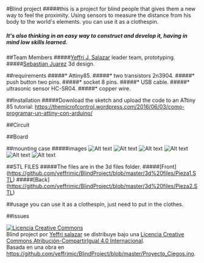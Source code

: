 ﻿
#Blind project
#####this is a project for blind people that gives them a new way to feel the proximity. Using sensors to measure the distance from his body to the world's elements. you can use it as a clothespin.
##### It's also thinking in an easy way to construct and develop it, having in mind low skills learned. 

##Team Members
#####[Yeffri J. Salazar](https://themicrofcontrol.wordpress.com) leader team, prototyping.
#####[Sebastian Juarez](https://jucamake.wordpress.com) 3d design.

##requirements
#####* Attiny85.
#####* two transistors 2n3904.
#####* push button two pins.
#####* socket 8 pins.
#####* USB cable.
#####* ultrasonic sensor HC-SR04.
#####* copper wire.

##Installation
#####Download the sketch and upload the code to an ATtiny 85
tutorial: https://themicrofcontrol.wordpress.com/2016/06/03/como-programar-un-attiny-con-arduino/


##Circuit


##Board


##mounting case
#####images
![Alt text](/images/case/1.jpg?raw=true "Optional Title")
![Alt text](/images/case/2.jpg?raw=true "Optional Title")
![Alt text](/images/case/3.jpg?raw=true "Optional Title")
![Alt text](/images/case/4.jpg?raw=true "Optional Title")
![Alt text](/images/case/5.jpg?raw=true "Optional Title")
![Alt text](/images/case/6.jpg?raw=true "Optional Title")

##STL FILES
#####The files are in the 3d files folder.
#####[Front] (https://github.com/yeffrimic/BlindProject/blob/master/3d%20files/Pieza1.STL)
#####[Back] (https://github.com/yeffrimic/BlindProject/blob/master/3d%20files/Pieza2.STL)

##usage
you can use it as a clothespin, just need to put in the clothes.
 
##issues




<a rel="license" href="http://creativecommons.org/licenses/by-sa/4.0/"><img alt="Licencia Creative Commons" style="border-width:0" src="https://i.creativecommons.org/l/by-sa/4.0/88x31.png" /></a><br /><span xmlns:dct="http://purl.org/dc/terms/" property="dct:title">Blind project</span> por <a xmlns:cc="http://creativecommons.org/ns#" href="https://github.com/yeffrimic/BlindProject" property="cc:attributionName" rel="cc:attributionURL">Yeffri salazar</a> se distribuye bajo una <a rel="license" href="http://creativecommons.org/licenses/by-sa/4.0/">Licencia Creative Commons Atribución-CompartirIgual 4.0 Internacional</a>.<br />Basada en una obra en <a xmlns:dct="http://purl.org/dc/terms/" href="https://github.com/yeffrimic/BlindProject/blob/master/Proyecto_Ciegos.ino" rel="dct:source">https://github.com/yeffrimic/BlindProject/blob/master/Proyecto_Ciegos.ino</a>.
